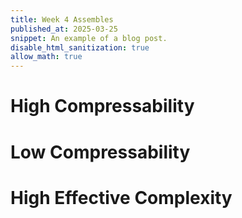 ```yaml
---
title: Week 4 Assembles
published_at: 2025-03-25
snippet: An example of a blog post.
disable_html_sanitization: true
allow_math: true
---
```

# High Compressability


# Low Compressability


# High Effective Complexity



# 